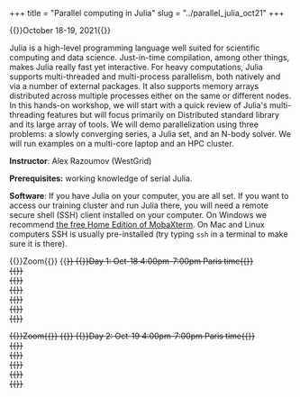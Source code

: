 +++
title = "Parallel computing in Julia"
slug = "../parallel_julia_oct21"
+++

{{<cor>}}October 18-19, 2021{{</cor>}}
<!-- {{<cgr>}}9 am–5 pm Pacific Time{{</cgr>}} -->

<!-- This course will start at 9am Pacific Time and will run until 5pm Pacific Time. Its format will be a combination of -->
<!-- several interactive Zoom sessions and the reading materials in-between the Zoom sessions. Course materials will be added -->
<!-- here shortly before the start of the course. -->
<!-- --- -->

Julia is a high-level programming language well suited for scientific computing and data science. Just-in-time
compilation, among other things, makes Julia really fast yet interactive. For heavy computations, Julia supports
multi-threaded and multi-process parallelism, both natively and via a number of external packages. It also supports
memory arrays distributed across multiple processes either on the same or different nodes. In this hands-on workshop, we
will start with a quick review of Julia's multi-threading features but will focus primarily on Distributed standard
library and its large array of tools. We will demo parallelization using three problems: a slowly converging series, a
Julia set, and an N-body solver. We will run examples on a multi-core laptop and an HPC cluster.

**Instructor**: Alex Razoumov (WestGrid)

**Prerequisites:** working knowledge of serial Julia.

<!-- **Prerequisites:** working knowledge of serial Julia (covered in [our Julia course](../programming_julia)) and -->
<!-- familiarity with Compute Canada's HPC cluster environment, in particular, with the Slurm scheduler (covered in -->
<!-- [our HPC course](../basics_hpc)). -->

**Software**: If you have Julia on your computer, you are all set. If you want to access our training cluster and run
Julia there, you will need a remote secure shell (SSH) client installed on your computer. On Windows we recommend [the
free Home Edition of MobaXterm](https://mobaxterm.mobatek.net/download.html). On Mac and Linux computers SSH is usually
pre-installed (try typing `ssh` in a terminal to make sure it is there).

{{<cor>}}Zoom{{</cor>}} {{<s>}} {{<cgr>}}Day 1: Oct-18 4:00pm-7:00pm Paris time{{</cgr>}} \
{{<linktitle url="../julia202110/julia-01-intro" text="Introduction to parallel Julia">}} \
{{<linktitle url="../julia202110/julia-02-threads1" text="Base.Threads (part 1)">}} \
{{<linktitle url="../julia202110/julia-03-slow-series" text="Slow series">}} \
{{<linktitle url="../julia202110/julia-04-threads2" text="Base.Threads (part 2)">}} \
{{<linktitle url="../julia202110/julia-05-distributed1" text="Distributed.jl (part 1: basics)">}} \
{{<linktitle url="../julia202110/julia-06-distributed2" text="Distributed.jl (part 2: three scalable versions of parallel slow series)">}}

<!-- In the afternoon Zoom session you'll be working on one of two projects: parallelizing Julia set (I recommend to do this -->
<!-- with distributed arrays) and parallelizing the N-body code (I recommend to do this with shared arrays). **Note:** we -->
<!-- will guide you through the process and answer questions, but we will not share the final solutions with you today; the -->
<!-- goal is to build your own! -->

{{<cor>}}Zoom{{</cor>}} {{<s>}} {{<cgr>}}Day 2: Oct-19 4:00pm-7:00pm Paris time{{</cgr>}} \
{{<linktitle url="../julia202110/julia-07-distributed-arrays" text="DistributedArrays.jl">}} \
{{<linktitle url="../julia202110/julia-08-julia-set" text="Parallelizing Julia set">}} \
{{<linktitle url="../julia202110/julia-09-asm" text="Parallelizing additive Schwarz method">}} \
{{<linktitle url="../julia202110/julia-10-shared-arrays" text="SharedArrays.jl">}} \
{{<linktitle url="../julia202110/julia-11-nbody" text="Parallelizing N-body">}}
